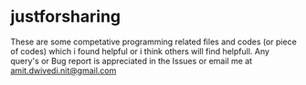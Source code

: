 # justforsharing
These are some competative programming related files and codes (or piece of codes) 
which i found helpful or i think others will find helpfull.
Any query's or Bug report is appreciated in the Issues or email me at amit.dwivedi.nit@gmail.com
